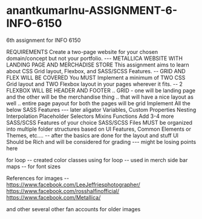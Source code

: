 # anantkumarlnu-ASSIGNMENT-6-INFO-6150
6th assignment for INFO 6150 

REQUIREMENTS 
Create a two-page website for your chosen domain/concept but not your portfolio. --- METALLICA WEBSITE WITH LANDING PAGE AND MERCHADISE STORE
This assignment aims to learn about CSS Grid layout, Flexbox, and SASS/SCSS Features. -- GRID AND FLEX WILL BE COVERED 
You MUST Implement a minimum of TWO CSS Grid layout and TWO Flexbox layout in your pages wherever it fits. -- 2 FLEXBOX WILL BE HEADER AND FOOTER .. GRID - one will be landing page and the other will be the merchandise thing .. that will have a nice layout as well .. entire page payout for both the pages will be grid 
Implement All the below SASS Features --- later aligator 
Variables,
Custom Properties
Nesting
Interpolation
Placeholder Selectors
Mixins
Functions
Add 3-4 more SASS/SCSS Features of your choice
SASS/SCSS Files MUST be organized into multiple folder structures based on UI Features, Common Elements or Themes, etc.… -- after the basics are done for the layout and stuff
UI Should be Rich and will be considered for grading --- might be losing points here


for loop --  created color classes using for loop -- used in merch side bar 
maps -- for font sizes 

References for images -- 
https://www.facebook.com/LeeJeffriesphotographer/
https://www.facebook.com/rosshalfinofficial/
https://www.facebook.com/Metallica/

and other several other fan accounts for older images 